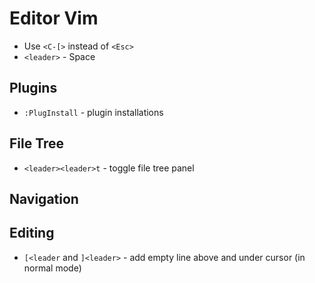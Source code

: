 # Editor Vim
* Use `<C-[>` instead of `<Esc>`
* `<leader>` - Space
## Plugins
* `:PlugInstall` - plugin installations
## File Tree
* `<leader><leader>t` - toggle file tree panel
## Navigation
## Editing
* `[<leader` and `]<leader>` - add empty line above and under cursor (in normal mode)

